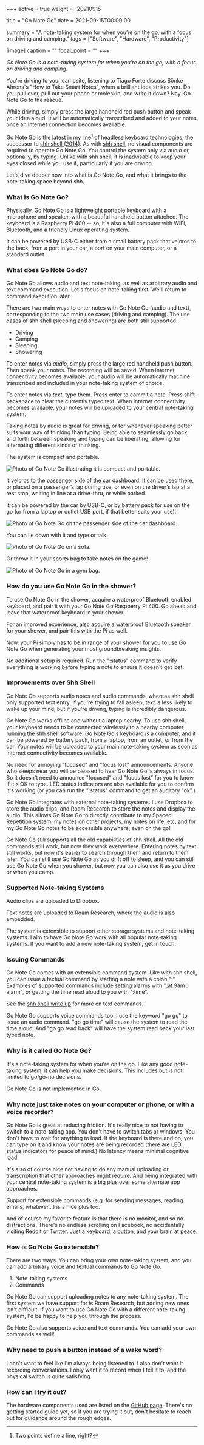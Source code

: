 +++
active = true
weight = -20210915

title = "Go Note Go"
date = 2021-09-15T00:00:00

summary = "A note-taking system for when you’re on the go, with a focus on driving and camping."
tags = ["Software", "Hardware", "Productivity"]

[image]
  caption = ""
  focal_point = ""
+++

_Go Note Go is a note-taking system for when you're on the go, with a focus on driving and camping._

You're driving to your campsite, listening to Tiago Forte discuss Sönke Ahrens's "How to Take Smart Notes", when a brilliant idea strikes you. Do you pull over, pull out your phone or moleskin, and write it down? Nay. Go Note Go to the rescue.

While driving, simply press the large handheld red push button and speak your idea aloud. It will be automatically transcribed and added to your notes once an internet connection becomes available.

Go Note Go is the latest in my line[^1] of headless keyboard technologies, the successor to [shh shell (2014)](/projects/shh-shell). As with [shh shell](/projects/shh-shell), no visual components are required to operate Go Note Go. You control the system only via audio or, optionally, by typing. Unlike with shh shell, it is inadvisable to keep your eyes closed while you use it, particularly if you are driving.

[^1]: Two points define a line, right?

Let's dive deeper now into what is Go Note Go, and what it brings to the note-taking space beyond shh.


### What is Go Note Go?

Physically, Go Note Go is a lightweight portable keyboard with a microphone and speaker, with a beautiful handheld button attached. The keyboard is a Raspberry Pi 400 -- so, it's also a full computer with WiFi, Bluetooth, and a friendly Linux operating system.

It can be powered by USB-C either from a small battery pack that velcros to the back, from a port in your car, a port on your main computer, or a standard outlet.


### What does Go Note Go do?

Go Note Go allows audio and text note-taking, as well as arbitrary audio and text command execution. Let's focus on note-taking first. We'll return to command execution later.

There are two main ways to enter notes with Go Note Go (audio and text), corresponding to the two main use cases (driving and camping). The use cases of shh shell (sleeping and showering) are both still supported.

* Driving
* Camping
* Sleeping
* Showering

To enter notes via *audio*, simply press the large red handheld push button. Then speak your notes. The recording will be saved. When internet connectivity becomes available, your audio will be automatically machine transcribed and included in your note-taking system of choice.

To enter notes via *text*, type them. Press enter to commit a note. Press shift-backspace to clear the currently typed text. When internet connectivity becomes available, your notes will be uploaded to your central note-taking system.

Taking notes by audio is great for driving, or for whenever speaking better suits your way of thinking than typing. Being able to seamlessly go back and forth between speaking and typing can be liberating, allowing for alternating different kinds of thinking.

The system is compact and portable.

![Photo of Go Note Go illustrating it is compact and portable.](gonotego-front.jpg)

It velcros to the passenger side of the car dashboard. It can be used there, or placed on a passenger’s lap during use, or even on the driver’s lap at a rest stop, waiting in line at a drive-thru, or while parked.

It can be powered by the car by USB-C, or by battery pack for use on the go (or from a laptop or outlet USB port, if that better suits your use).

![Photo of Go Note Go on the passenger side of the car dashboard.](gonotego-dashboard.jpg)

You can lie down with it and type or talk.

![Photo of Go Note Go on a sofa.](gonotego-soft.jpg)

Or throw it in your sports bag to take notes on the game!

![Photo of Go Note Go in a gym bag.](gonotego-gym-bag.jpg)


### How do you use Go Note Go in the shower?

To use Go Note Go in the shower, acquire a waterproof Bluetooth enabled keyboard, and pair it with your Go Note Go Raspberry Pi 400. Go ahead and leave that waterproof keyboard in your shower.

For an improved experience, also acquire a waterproof Bluetooth speaker for your shower, and pair this with the Pi as well.

Now, your Pi simply has to be in range of your shower for you to use Go Note Go when generating your most groundbreaking insights.

No additional setup is required. Run the ":status" command to verify everything is working before typing a note to ensure it doesn't get lost.


### Improvements over Shh Shell

Go Note Go supports audio notes and audio commands, whereas shh shell only supported text entry. If you're trying to fall asleep, text is less likely to wake up your mind, but if you're driving, typing is incredibly dangerous.

Go Note Go works offline and without a laptop nearby. To use shh shell, your keyboard needs to be connected wirelessly to a nearby computer running the shh shell software. Go Note Go's keyboard _is_ a computer, and it can be powered by battery pack, from a laptop, from an outlet, or from the car. Your notes will be uploaded to your main note-taking system as soon as internet connectivity becomes available.

No need for annoying "focused" and "focus lost" announcements. Anyone who sleeps near you will be pleased to hear Go Note Go is always in focus. So it doesn't need to announce "focused" and "focus lost" for you to know if it's OK to type. LED status indicators are also available for you to confirm it's working (or you can run the ":status" command to get an auditory "ok".)

Go Note Go integrates with external note-taking systems. I use Dropbox to store the audio clips, and Roam Research to store the notes and display the audio. This allows Go Note Go to directly contribute to my Spaced Repetition system, my notes on other projects, my notes on life, etc, and for my Go Note Go notes to be accessible anywhere, even on the go!

Go Note Go still supports all the old capabilities of shh shell. All the old commands still work, but now they work everywhere. Entering notes by text still works, but now it's easier to search through them and return to them later. You can still use Go Note Go as you drift off to sleep, and you can still use Go Note Go when you shower, but now you can also use it as you drive or when you camp.


### Supported Note-taking Systems

Audio clips are uploaded to Dropbox.

Text notes are uploaded to Roam Research, where the audio is also embedded.

The system is extensible to support other storage systems and note-taking systems. I aim to have Go Note Go work with all popular note-taking systems. If you want to add a new note-taking system, get in touch.


### Issuing Commands

Go Note Go comes with an extensible command system. Like with shh shell, you can issue a textual command by starting a note with a colon ":". Examples of supported commands include setting alarms with ":at 9am : alarm", or getting the time read aloud to you with ":time".

See the [shh shell write up](/projects/shh-shell) for more on text commands.

Go Note Go supports voice commands too. I use the keyword "go go" to issue an audio command. "go go time" will cause the system to read the time aloud. And "go go read back" will have the system read back your last typed note.


### Why is it called Go Note Go?

It's a note-taking system for when you're on the go. Like any good note-taking system, it can help you make decisions. This includes but is not limited to go/go-no decisions.

Go Note Go is not implemented in Go.


### Why note just take notes on your computer or phone, or with a voice recorder?

Go Note Go is great at reducing friction. It's really nice to not having to switch to a note-taking app. You don't have to switch tabs or windows. You don't have to wait for anything to load. If the keyboard is there and on, you can type on it and know your notes are being recorded (there are LED status indicators for peace of mind.) No latency means minimal cognitive load.

It's also of course nice not having to do any manual uploading or transcription that other approaches might require. And being integrated with your central note-taking system is a big plus over some alternate app approaches.

Support for extensible commands (e.g. for sending messages, reading emails, whatever...) is a nice plus too.

And of course my favorite feature is that there is no monitor, and so no distractions. There's no endless scrolling on Facebook, no accidentally visiting Reddit or Twitter. Just a keyboard, a button, and your brain at peace.


### How is Go Note Go extensible?

There are two ways. You can bring your own note-taking system, and you can add arbitrary voice and textual commands to Go Note Go.

1. Note-taking systems
2. Commands

Go Note Go can support uploading notes to any note-taking system. The first system we have support for is Roam Research, but adding new ones isn't difficult. If you want to use Go Note Go with a different note-taking system, I'd be happy to help you through the process.

Go Note Go also supports voice and text commands. You can add your own commands as well!


### Why need to push a button instead of a wake word?

I don't want to feel like I'm always being listened to. I also don't want it recording conversations. I only want it to record when I tell it to, and the physical switch is quite satisfying.


### How can I try it out?

The hardware components used are listed on the [GitHub page](https://github.com/dbieber/GoNoteGo). There's no getting started guide yet, so if you are trying it out, don't hesitate to reach out for guidance around the rough edges.